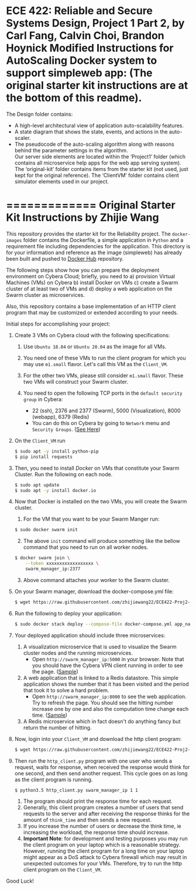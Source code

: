 ECE 422: Reliable and Secure Systems Design, Project 1 Part 2,
by Carl Fang, Calvin Choi, Brandon Hoynick
Modified Instructions for AutoScaling Docker system to support simpleweb app:
(The original starter kit instructions are at the bottom of this readme).
=============
The Design folder contains: 
- A high-level architectural view of application auto-scalability features.
- A state diagram that shows the state, events, and actions in the auto-scaler.
- The pseudocode of the auto-scaling algorithm along with reasons behind the parameter settings in the algorithm.<br>
Our server side elements are located within the ‘Project1’ folder (which contains all microservice help apps for the web app serving system).
The ‘original-kit’ folder contains items from the starter kit (not used, just kept for the original reference).
The ‘ClientVM’ folder contains client simulator elements used in our project.





=============
Original Starter Kit Instructions by  Zhijie Wang
=============
This repository provides the starter kit for the Reliability project. The `docker-images` folder
contains the Dockerfile, a simple application in `Python` and a requirement file including dependencies for
the application. This directory is for your information and reference as the image (simpleweb) has already been built and pushed to [Docker Hub](https://hub.docker.com/r/zhijiewang22/simpleweb) repository.

The following steps show how you can prepare the deployment environment on Cybera Cloud; briefly, you need to a) provision 
Virtual Machines (VMs) on Cybera b) install Docker on VMs c) create a Swarm cluster of at least two of 
VMs and d) deploy a web application on the Swarm cluster as microservices.

Also, this repository contains a base implementation of an HTTP client program that may be customized or extended 
according to your needs. 

Initial steps for accomplishing your project:   

1. Create 3 VMs on Cybera cloud with the following specifications:

    1. Use `Ubuntu 18.04` or `Ubuntu 20.04` as the image for all VMs.

    2. You need one of these VMs to run the client program for which you may use `m1.small` flavor. Let's call this VM as
the `Client_VM`.

    3. For the other two VMs, please still consider `m1.small` flavor. These two VMs will construct your Swarm cluster.

    4. You need to open the following TCP ports in the `default security group` in Cybera:
        - 22 (ssh), 2376 and 2377 (Swarm), 5000 (Visualization), 8000 (webapp), 6379 (Redis)
        - You can do this on Cybera by going to `Network` menu and `Security Groups`. ([See Here](./figures/sg.png))

2. On the `Client_VM` run
    ```bash
    $ sudo apt -y install python-pip
    $ pip install requests
    ```

3. Then, you need to install *Docker* on VMs that constitute your Swarm Cluster. Run the following on each node.
    ```bash
    $ sudo apt update
    $ sudo apt -y install docker.io
    ```
    
4. Now that Docker is installed on the two VMs, you will create the Swarm cluster.
    1. For the VM that you want to be your Swarm Manger run:
    ```bash
    $ sudo docker swarm init
    ```

    2. The above `init` command will produce something like the bellow command that you need to run on all worker nodes.
    ```bash
    $ docker swarm join \
        --token xxxxxxxxxxxxxxxxxx \
        swarm_manager_ip:2377
    ```
    3. Above command attaches your worker to the Swarm cluster.
5. On your Swarm manager, download the docker-compose.yml file:
    ```bash
    $ wget https://raw.githubusercontent.com/zhijiewang22/ECE422-Proj2-StartKit/master/docker-compose.yml
    ```
6. Run the following to deploy your application:
    ```bash
    $ sudo docker stack deploy --compose-file docker-compose.yml app_name
    ```
7. Your deployed application should include three microservices:
    1. A visualization microservice that is used to visualize the Swarm cluster nodes and the running microservices. 
        - Open `http://swarm_manager_ip:5000` in your browser. Note that you should have the Cybera VPN client 
    running in order to see the page. ([Sample](./figures/vis.png))
    2. A web application that is linked to a Redis datastore. This simple application shows the number that it has 
    been visited and the period that took it to solve a hard problem. 
        - Open `http://swarm_manager_ip:8000` to see the web application. Try to refresh the page. You should see the hitting number increase one by one and also the computation time change each time. ([Sample](./figures/app.png))
    3. A Redis microservice which in fact doesn't do anything fancy but return the number of hitting.

8. Now, login into your `Client_VM` and download the http client program:
    ```bash
    $ wget https://raw.githubusercontent.com/zhijiewang22/ECE422-Proj2-StartKit/master/http_client.py
    ```
9. Then run the `http_client.py` program with one user who sends a request, waits for response, when received the 
    response would think for one second, and then send another request. This cycle goes on as long as the client 
    program is running.
    ```bash
    $ python3.5 http_client.py swarm_manager_ip 1 1
    ```
    1. The program should print the response time for each request.
    2. Generally, this client program creates a number of users that send requests to the server and after receiving 
    the response thinks for the amount of `think_time` and then sends a new request.
    3. If you increase the number of users or decrease the think time, ie increasing the workload, the response 
    time should increase.
    4. **Important Note**: for development and testing purposes you may run the client program on your laptop 
    which is a reasonable strategy. However, running the client program for a long time on your laptop might appear as 
    a DoS attack to Cybera firewall which may result in unexpected outcomes for your VMs. Therefore, try to run the 
    http client program on the `Client_VM`.
    
    
 Good Luck!
